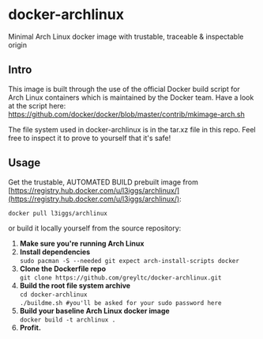 docker-archlinux
====================
Minimal Arch Linux docker image with trustable, traceable & inspectable origin  

## Intro
This image is built through the use of the official Docker build script for Arch Linux containers which is maintained by the Docker team. Have a  look at the script here:
https://github.com/docker/docker/blob/master/contrib/mkimage-arch.sh  

The file system used in docker-archlinux is in the tar.xz file in this repo. Feel free to inspect it to prove to yourself that it's safe!

## Usage
Get the trustable, AUTOMATED BUILD prebuilt image from [https://registry.hub.docker.com/u/l3iggs/archlinux/](https://registry.hub.docker.com/u/l3iggs/archlinux/):  
```
docker pull l3iggs/archlinux
```  
or build it locally yourself from the source repository:  

1. **Make sure you're running Arch Linux**  
1. **Install dependencies**  
`sudo pacman -S --needed git expect arch-install-scripts docker`  
1. **Clone the Dockerfile repo**  
`git clone https://github.com/greyltc/docker-archlinux.git`  
1. **Build the root file system archive**  
`cd docker-archlinux`  
`./buildme.sh #you'll be asked for your sudo password here`  
1. **Build your baseline Arch Linux docker image**  
`docker build -t archlinux .`  
1. **Profit.**
